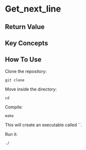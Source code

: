 # Get_next_line

## Return Value

## Key Concepts

## How To Use
Clone the repository:
```
git clone 
```
Move inside the directory:
```
cd 
```
Compile:
```
make
```
This will create an executable called ``.

Run it:
```
./
```
